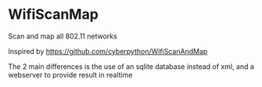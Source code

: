 # WifiScanMap

Scan and map all 802.11 networks 

Inspired by https://github.com/cyberpython/WifiScanAndMap

The 2 main differences is the use of an sqlite database instead of xml, and a webserver to provide result in realtime 
